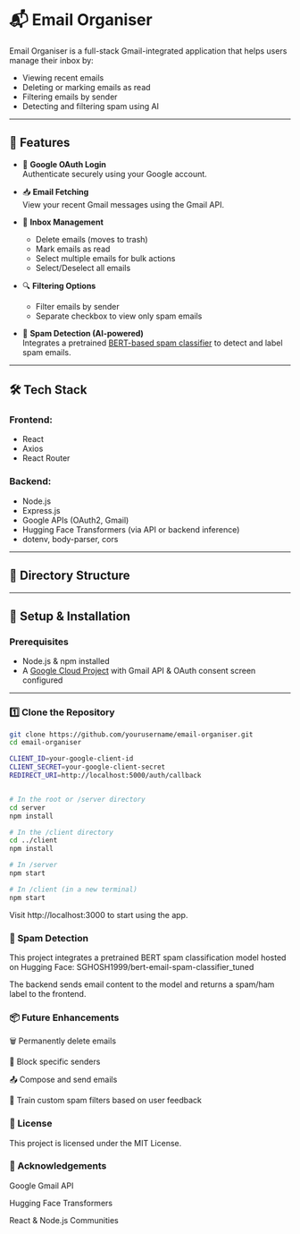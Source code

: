 # 📬 Email Organiser

Email Organiser is a full-stack Gmail-integrated application that helps users manage their inbox by:
- Viewing recent emails
- Deleting or marking emails as read
- Filtering emails by sender
- Detecting and filtering spam using AI

---

## 🚀 Features

- 🔐 **Google OAuth Login**  
  Authenticate securely using your Google account.

- 📥 **Email Fetching**  
  View your recent Gmail messages using the Gmail API.

- 🧹 **Inbox Management**  
  - Delete emails (moves to trash)
  - Mark emails as read
  - Select multiple emails for bulk actions
  - Select/Deselect all emails

- 🔍 **Filtering Options**  
  - Filter emails by sender
  - Separate checkbox to view only spam emails

- 🤖 **Spam Detection (AI-powered)**  
  Integrates a pretrained [BERT-based spam classifier](https://huggingface.co/SGHOSH1999/bert-email-spam-classifier_tuned) to detect and label spam emails.

---

## 🛠️ Tech Stack

### Frontend:
- React
- Axios
- React Router

### Backend:
- Node.js
- Express.js
- Google APIs (OAuth2, Gmail)
- Hugging Face Transformers (via API or backend inference)
- dotenv, body-parser, cors

---

## 🧩 Directory Structure


---

## 🧪 Setup & Installation

### Prerequisites
- Node.js & npm installed
- A [Google Cloud Project](https://console.cloud.google.com/) with Gmail API & OAuth consent screen configured

---

### 1️⃣ Clone the Repository

```bash
git clone https://github.com/yourusername/email-organiser.git
cd email-organiser
```
```bash
CLIENT_ID=your-google-client-id
CLIENT_SECRET=your-google-client-secret
REDIRECT_URI=http://localhost:5000/auth/callback


# In the root or /server directory
cd server
npm install

# In the /client directory
cd ../client
npm install

# In /server
npm start

# In /client (in a new terminal)
npm start
```
Visit http://localhost:3000 to start using the app.

### 🤖 Spam Detection
This project integrates a pretrained BERT spam classification model hosted on Hugging Face:
SGHOSH1999/bert-email-spam-classifier_tuned

The backend sends email content to the model and returns a spam/ham label to the frontend.

### 📦 Future Enhancements
🗑️ Permanently delete emails

🚫 Block specific senders

📤 Compose and send emails

🧠 Train custom spam filters based on user feedback

### 📝 License
This project is licensed under the MIT License.

### 🙌 Acknowledgements
Google Gmail API

Hugging Face Transformers

React & Node.js Communities

